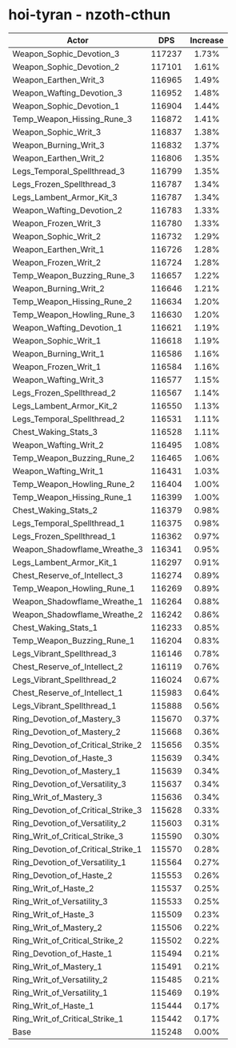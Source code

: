 # hoi-tyran - nzoth-cthun
| Actor | DPS | Increase |
|---|:---:|:---:|
|Weapon_Sophic_Devotion_3|117237|1.73%|
|Weapon_Sophic_Devotion_2|117101|1.61%|
|Weapon_Earthen_Writ_3|116965|1.49%|
|Weapon_Wafting_Devotion_3|116952|1.48%|
|Weapon_Sophic_Devotion_1|116904|1.44%|
|Temp_Weapon_Hissing_Rune_3|116872|1.41%|
|Weapon_Sophic_Writ_3|116837|1.38%|
|Weapon_Burning_Writ_3|116832|1.37%|
|Weapon_Earthen_Writ_2|116806|1.35%|
|Legs_Temporal_Spellthread_3|116799|1.35%|
|Legs_Frozen_Spellthread_3|116787|1.34%|
|Legs_Lambent_Armor_Kit_3|116787|1.34%|
|Weapon_Wafting_Devotion_2|116783|1.33%|
|Weapon_Frozen_Writ_3|116780|1.33%|
|Weapon_Sophic_Writ_2|116732|1.29%|
|Weapon_Earthen_Writ_1|116726|1.28%|
|Weapon_Frozen_Writ_2|116724|1.28%|
|Temp_Weapon_Buzzing_Rune_3|116657|1.22%|
|Weapon_Burning_Writ_2|116646|1.21%|
|Temp_Weapon_Hissing_Rune_2|116634|1.20%|
|Temp_Weapon_Howling_Rune_3|116630|1.20%|
|Weapon_Wafting_Devotion_1|116621|1.19%|
|Weapon_Sophic_Writ_1|116618|1.19%|
|Weapon_Burning_Writ_1|116586|1.16%|
|Weapon_Frozen_Writ_1|116584|1.16%|
|Weapon_Wafting_Writ_3|116577|1.15%|
|Legs_Frozen_Spellthread_2|116567|1.14%|
|Legs_Lambent_Armor_Kit_2|116550|1.13%|
|Legs_Temporal_Spellthread_2|116531|1.11%|
|Chest_Waking_Stats_3|116528|1.11%|
|Weapon_Wafting_Writ_2|116495|1.08%|
|Temp_Weapon_Buzzing_Rune_2|116465|1.06%|
|Weapon_Wafting_Writ_1|116431|1.03%|
|Temp_Weapon_Howling_Rune_2|116404|1.00%|
|Temp_Weapon_Hissing_Rune_1|116399|1.00%|
|Chest_Waking_Stats_2|116379|0.98%|
|Legs_Temporal_Spellthread_1|116375|0.98%|
|Legs_Frozen_Spellthread_1|116362|0.97%|
|Weapon_Shadowflame_Wreathe_3|116341|0.95%|
|Legs_Lambent_Armor_Kit_1|116297|0.91%|
|Chest_Reserve_of_Intellect_3|116274|0.89%|
|Temp_Weapon_Howling_Rune_1|116269|0.89%|
|Weapon_Shadowflame_Wreathe_1|116264|0.88%|
|Weapon_Shadowflame_Wreathe_2|116242|0.86%|
|Chest_Waking_Stats_1|116233|0.85%|
|Temp_Weapon_Buzzing_Rune_1|116204|0.83%|
|Legs_Vibrant_Spellthread_3|116146|0.78%|
|Chest_Reserve_of_Intellect_2|116119|0.76%|
|Legs_Vibrant_Spellthread_2|116024|0.67%|
|Chest_Reserve_of_Intellect_1|115983|0.64%|
|Legs_Vibrant_Spellthread_1|115888|0.56%|
|Ring_Devotion_of_Mastery_3|115670|0.37%|
|Ring_Devotion_of_Mastery_2|115668|0.36%|
|Ring_Devotion_of_Critical_Strike_2|115656|0.35%|
|Ring_Devotion_of_Haste_3|115639|0.34%|
|Ring_Devotion_of_Mastery_1|115639|0.34%|
|Ring_Devotion_of_Versatility_3|115637|0.34%|
|Ring_Writ_of_Mastery_3|115636|0.34%|
|Ring_Devotion_of_Critical_Strike_3|115628|0.33%|
|Ring_Devotion_of_Versatility_2|115603|0.31%|
|Ring_Writ_of_Critical_Strike_3|115590|0.30%|
|Ring_Devotion_of_Critical_Strike_1|115570|0.28%|
|Ring_Devotion_of_Versatility_1|115564|0.27%|
|Ring_Devotion_of_Haste_2|115553|0.26%|
|Ring_Writ_of_Haste_2|115537|0.25%|
|Ring_Writ_of_Versatility_3|115533|0.25%|
|Ring_Writ_of_Haste_3|115509|0.23%|
|Ring_Writ_of_Mastery_2|115506|0.22%|
|Ring_Writ_of_Critical_Strike_2|115502|0.22%|
|Ring_Devotion_of_Haste_1|115494|0.21%|
|Ring_Writ_of_Mastery_1|115491|0.21%|
|Ring_Writ_of_Versatility_2|115485|0.21%|
|Ring_Writ_of_Versatility_1|115469|0.19%|
|Ring_Writ_of_Haste_1|115444|0.17%|
|Ring_Writ_of_Critical_Strike_1|115442|0.17%|
|Base|115248|0.00%|
